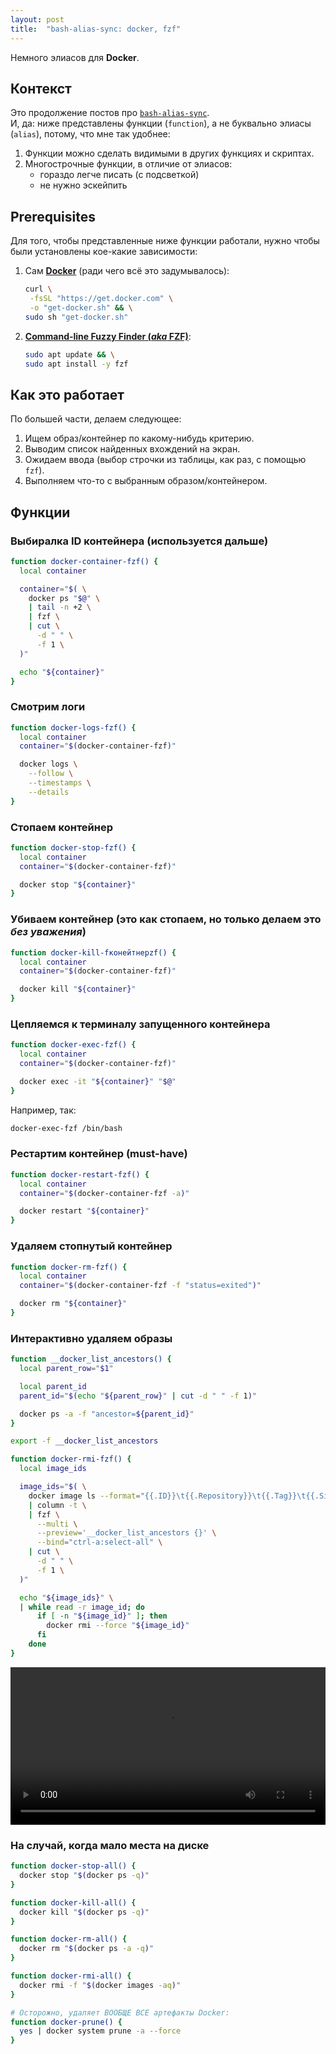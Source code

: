 ```yaml
---
layout: post
title:  "bash-alias-sync: docker, fzf"
---
```


<span class="hidden">Немного элиасов для <b>Docker</b>.</span>

## Контекст

Это продолжение постов про [`bash-alias-sync`](https://danand.github.io/magic-of-terminal/posts/bash-allias-sync-touch-p).<br />
И, да: ниже представлены функции (`function`), а не буквально элиасы (`alias`), потому, что мне так удобнее:

1. Функции можно сделать видимыми в других функциях и скриптах.
2. Многострочные функции, в отличие от элиасов:
   - гораздо легче писать (с подсветкой)
   - не нужно эскейпить

## Prerequisites

Для того, чтобы представленные ниже функции работали, нужно чтобы были установлены кое-какие зависимости:

1. Сам [**Docker**](https://docs.docker.com/engine/install/) (ради чего всё это задумывалось):

   ```bash
   curl \
    -fsSL "https://get.docker.com" \
    -o "get-docker.sh" && \
   sudo sh "get-docker.sh"
   ```

2. [**Command-line Fuzzy Finder (_aka_ FZF)**](https://github.com/junegunn/fzf):

   ```bash
   sudo apt update && \
   sudo apt install -y fzf
   ```

## Как это работает

По большей части, делаем следующее:

1. Ищем образ/контейнер по какому-нибудь критерию.
2. Выводим список найденных вхождений на экран.
3. Ожидаем ввода (выбор строчки из таблицы, как раз, с помощью `fzf`).
4. Выполняем что-то с выбранным образом/контейнером.

## Функции

### Выбиралка ID контейнера (используется дальше)

```bash
function docker-container-fzf() {
  local container

  container="$( \
    docker ps "$@" \
    | tail -n +2 \
    | fzf \
    | cut \
      -d " " \
      -f 1 \
  )"

  echo "${container}"
}
```

### Смотрим логи

```bash
function docker-logs-fzf() {
  local container
  container="$(docker-container-fzf)"

  docker logs \
    --follow \
    --timestamps \
    --details
}
```

### Стопаем контейнер

```bash
function docker-stop-fzf() {
  local container
  container="$(docker-container-fzf)"

  docker stop "${container}"
}
```

### Убиваем контейнер (это как стопаем, но только делаем это _без уважения_)

```bash
function docker-kill-fконейтнерzf() {
  local container
  container="$(docker-container-fzf)"

  docker kill "${container}"
}
```

### Цепляемся к терминалу запущенного контейнера

```bash
function docker-exec-fzf() {
  local container
  container="$(docker-container-fzf)"

  docker exec -it "${container}" "$@"
}
```

Например, так:

```bash
docker-exec-fzf /bin/bash
```

### Рестартим контейнер (must-have)

```bash
function docker-restart-fzf() {
  local container
  container="$(docker-container-fzf -a)"

  docker restart "${container}"
}
```

### Удаляем стопнутый контейнер

```bash
function docker-rm-fzf() {
  local container
  container="$(docker-container-fzf -f "status=exited")"

  docker rm "${container}"
}
```

### Интерактивно удаляем образы

```bash
function __docker_list_ancestors() {
  local parent_row="$1"

  local parent_id
  parent_id="$(echo "${parent_row}" | cut -d " " -f 1)"

  docker ps -a -f "ancestor=${parent_id}"
}

export -f __docker_list_ancestors

function docker-rmi-fzf() {
  local image_ids

  image_ids="$( \
    docker image ls --format="{{.ID}}\t{{.Repository}}\t{{.Tag}}\t{{.Size}}" \
    | column -t \
    | fzf \
      --multi \
      --preview='__docker_list_ancestors {}' \
      --bind="ctrl-a:select-all" \
    | cut \
      -d " " \
      -f 1 \
  )"

  echo "${image_ids}" \
  | while read -r image_id; do
      if [ -n "${image_id}" ]; then
        docker rmi --force "${image_id}"
      fi
    done
}
```

<video controls width="900" style="max-width: 100%;">
  <source src="{{ site.baseurl }}/assets/videos/docker-rmi-fzf.webm" type="video/webm">
  `docker-rmi-fzf` usage video was here.
</video>

### На случай, когда мало места на диске

```bash
function docker-stop-all() {
  docker stop "$(docker ps -q)"
}

function docker-kill-all() {
  docker kill "$(docker ps -q)"
}

function docker-rm-all() {
  docker rm "$(docker ps -a -q)"
}

function docker-rmi-all() {
  docker rmi -f "$(docker images -aq)"
}

# Осторожно, удаляет ВООБЩЕ ВСЕ артефакты Docker:
function docker-prune() {
  yes | docker system prune -a --force
}
```
